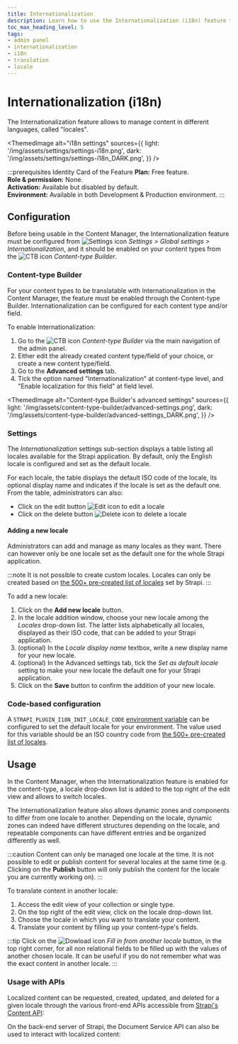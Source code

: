 ```yaml
---
title: Internationalization
description: Learn how to use the Internationalization (i18n) feature that enables content managers to translate the content
toc_max_heading_level: 5
tags:
- admin panel
- internationalization
- i18n
- translation
- locale
---
```


# Internationalization (i18n)

The Internationalization feature allows to manage content in different languages, called "locales".

<ThemedImage
  alt="i18n settings"
  sources={{
    light: '/img/assets/settings/settings-i18n.png',
    dark: '/img/assets/settings/settings-i18n_DARK.png',
  }}
/>

:::prerequisites Identity Card of the Feature
<Icon name="credit-card"/> **Plan:** Free feature. <br/>
<Icon name="user"/> **Role & permission:** None. <br/>
<Icon name="toggle-left"/> **Activation:** Available but disabled by default. <br/>
<Icon name="laptop"/> **Environment:** Available in both Development & Production environment.
:::

## Configuration

Before being usable in the Content Manager, the Internationalization feature must be configured from ![Settings icon](/img/assets/icons/v5/Cog.svg) *Settings > Global settings > Internationalization*, and it should be enabled on your content types from the ![CTB icon](/img/assets/icons/v5/Layout.svg) _Content-type Builder_.

### Content-type Builder

For your content types to be translatable with Internationalization in the Content Manager, the feature must be enabled through the Content-type Builder. Internationalization can be configured for each content type and/or field.

To enable Internationalization:

1. Go to the ![CTB icon](/img/assets/icons/v5/Layout.svg) _Content-type Builder_ via the main navigation of the admin panel.
2. Either edit the already created content type/field of your choice, or create a new content type/field.
3. Go to the **Advanced settings** tab.
4. Tick the option named "Internationalization" at content-type level, and "Enable localization for this field" at field level.

<ThemedImage
  alt="Content-type Builder's advanced settings"
  sources={{
    light: '/img/assets/content-type-builder/advanced-settings.png',
    dark: '/img/assets/content-type-builder/advanced-settings_DARK.png',
  }}
/>

### Settings

The *Internationalization* settings sub-section displays a table listing all locales available for the Strapi application. By default, only the English locale is configured and set as the default locale. 

For each locale, the table displays the default ISO code of the locale, its optional display name and indicates if the locale is set as the default one. From the table, administrators can also:

- Click on the edit button ![Edit icon](/img/assets/icons/v5/Pencil.svg) to edit a locale
- Click on the delete button ![Delete icon](/img/assets/icons/v5/Trash.svg) to delete a locale

#### Adding a new locale

Administrators can add and manage as many locales as they want. There can however only be one locale set as the default one for the whole Strapi application.

:::note
It is not possible to create custom locales. Locales can only be created based on [the 500+ pre-created list of locales](https://github.com/strapi/strapi/blob/main/packages/plugins/i18n/server/src/constants/iso-locales.json) set by Strapi.
:::

To add a new locale:

1. Click on the **Add new locale** button.
2. In the locale addition window, choose your new locale among the *Locales* drop-down list. The latter lists alphabetically all locales, displayed as their ISO code, that can be added to your Strapi application.
3. (optional) In the *Locale display name* textbox, write a new display name for your new locale.
4. (optional) In the Advanced settings tab, tick the *Set as default locale* setting to make your new locale the default one for your Strapi application.
5. Click on the **Save** button to confirm the addition of your new locale.

### Code-based configuration

A `STRAPI_PLUGIN_I18N_INIT_LOCALE_CODE` [environment variable](/dev-docs/configurations/environment#strapi) can be configured to set the default locale for your environment. The value used for this variable should be an ISO country code from [the 500+ pre-created list of locales](https://github.com/strapi/strapi/blob/main/packages/plugins/i18n/server/src/constants/iso-locales.json).

## Usage

In the Content Manager, when the Internationalization feature is enabled for the content-type, a locale drop-down list is added to the top right of the edit view and allows to switch locales.

The Internationalization feature also allows dynamic zones and components to differ from one locale to another. Depending on the locale, dynamic zones can indeed have different structures depending on the locale, and repeatable components can have different entries and be organized differently as well.

:::caution
Content can only be managed one locale at the time. It is not possible to edit or publish content for several locales at the same time (e.g. Clicking on the **Publish** button will only publish the content for the locale you are currently working on).
:::

To translate content in another locale:

1. Access the edit view of your collection or single type.
2. On the top right of the edit view, click on the locale drop-down list.
3. Choose the locale in which you want to translate your content.
4. Translate your content by filling up your content-type's fields. 

:::tip
Click on the ![Dowload icon](/img/assets/icons/v5/Download.svg) *Fill in from another locale* button, in the top right corner, for all non relational fields to be filled up with the values of another chosen locale. It can be useful if you do not remember what was the exact content in another locale.
:::

### Usage with APIs

Localized content can be requested, created, updated, and deleted for a given locale through the various front-end APIs accessible from [Strapi's Content API](/dev-docs/api/content-api):

<CustomDocCardsWrapper>
<CustomDocCard icon="cube" title="REST API" description="Learn how to use the locale parameter with the REST API." link="/dev-docs/api/rest/locale"/>
<CustomDocCard icon="cube" title="GraphQL API" description="Learn how to use the locale parameter with GraphQL API." link="/dev-docs/api/graphql#locale"/>
</CustomDocCardsWrapper>

On the back-end server of Strapi, the Document Service API can also be used to interact with localized content:

<CustomDocCardsWrapper>
<CustomDocCard icon="cube" title="Document Service API" description="Learn how to use the locale parameter with the Document Service API." link="/dev-docs/api/document-service/locale"/>
</CustomDocCardsWrapper>
